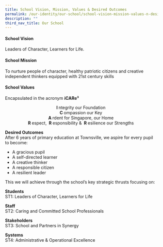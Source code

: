 ```yaml
---
title: School Vision, Mission, Values & Desired Outcomes
permalink: /our-identity/our-school/school-vision-mission-values-n-desired-outcomes
description: ""
third_nav_title: Our School
---
```

#### School Vision
Leaders of Character, Learners for Life. 

#### School Mission
To nurture people of character, healthy patriotic citizens and creative independent thinkers equipped with 21st century skills 

#### School Values
Encapsulated in the acronym **iCARe³**  
  
<center> 
	
<strong> I </strong> ntegrity our Foundation <br>
<strong> C </strong> ompassion our Key <br>
<strong> A </strong> rdent for Singapore, our Home <br>
<strong> R </strong> espect, <strong> R </strong> esponsibility & <strong> R </strong> esilience our Strengths 
</center>  

**Desired Outcomes**  
After 6 years of primary education at Townsville, we aspire for every pupil to become:  
* A gracious pupil
* A self-directed learner
* A creative thinker
* A responsible citizen
* A resilient leader

This we will achieve through the school’s key strategic thrusts focusing on:

**Students** <br>
ST1: Leaders of Character, Learners for Life  

**Staff** <br>
ST2: Caring and Committed School Professionals  

**Stakeholders** <br>
ST3: School and Partners in Synergy  

**Systems** <br>
ST4: Administrative & Operational Excellence
